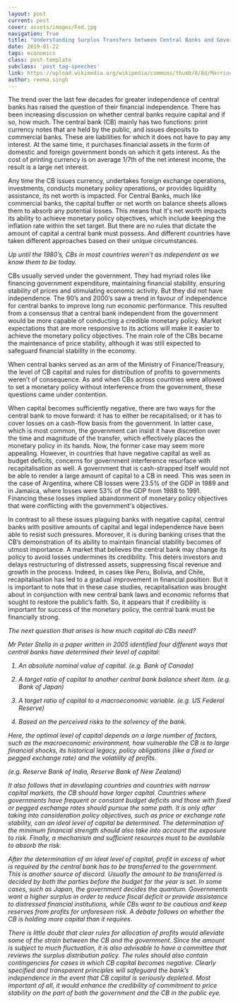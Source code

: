 ```yaml
---
layout: post
current: post
cover: assets/images/Fed.jpg
navigation: True
title: "Understanding Surplus Transfers between Central Banks and Governments"
date: 2019-01-22
tags: economics
class: post-template
subclass: 'post tag-speeches'
link: https://upload.wikimedia.org/wikipedia/commons/thumb/8/8d/Marriner_S._Eccles_Federal_Reserve_Board_Building.jpg/1280px-Marriner_S._Eccles_Federal_Reserve_Board_Building.jpg
author: reema.singh
---
```

The trend over the last few decades for greater independence of central banks has raised the question of their financial independence. There has been increasing discussion on whether central banks require capital and if so, how much. The central bank (CB) mainly has two functions: print currency notes that are held by the public, and issues deposits to commercial banks. These are liabilities for which it does not have to pay any interest. At the same time, it purchases financial assets in the form of domestic and foreign government bonds on which it gets interest. As the cost of printing currency is on average 1/7th of the net interest income, the result is a large net interest.

Any time the CB issues currency, undertakes foreign exchange operations, investments, conducts monetary policy operations, or provides liquidity assistance, its net worth is impacted. For Central Banks, much like commercial banks, the capital buffer or net worth on balance sheets allows them to absorb any potential losses. This means that it's net worth impacts its ability to achieve monetary policy objectives, which include keeping the inflation rate within the set target. But there are no rules that dictate the amount of capital a central bank must possess. And different countries have taken different approaches based on their unique circumstances.

<i> Up until the 1980’s, CBs in most countries weren’t as independent as we know them to be today. </i>

CBs usually served under the government. They had myriad roles like financing government expenditure, maintaining financial stability, ensuring stability of prices and stimulating economic activity. But they did not have independence. The 90’s and 2000’s saw a trend in favour of independence for central banks to improve long run economic performance. This resulted from a consensus that a central bank independent from the government would be more capable of conducting a credible monetary policy. Market expectations that are more responsive to its actions will make it easier to achieve the monetary policy objectives. The main role of the CBs became the maintenance of price stability, although it was still expected to safeguard financial stability in the economy.

When central banks served as an arm of the Ministry of Finance/Treasury, the level of CB capital and rules for distribution of profits to governments weren’t of consequence. As and when CBs across countries were allowed to set a monetary policy without interference from the government, these questions came under contention.

When capital becomes sufficiently negative, there are two ways for the central bank to move forward: it has to either be recapitalised; or it has to cover losses on a cash-flow basis from the government. In latter case, which is most common, the government can insist it have discretion over the time and magnitude of the transfer, which effectively places the monetary policy in its hands. Now, the former case may seem more appealing. However, in countries that have negative capital as well as budget deficits, concerns for government interference resurface with recapitalisation as well. A government that is cash-strapped itself would not be able to render a large amount of capital to a CB in need. This was seen in the case of Argentina, where CB losses were 23.5% of the GDP in 1989 and in Jamaica, where losses were 53% of the GDP from 1988 to 1991. Financing these losses implied abandonment of monetary policy objectives that were conflicting with the government's objectives.

In contrast to all these issues plaguing banks with negative capital, central banks with positive amounts of capital and legal independence have been able to resist such pressures. Moreover, it is during banking crises that the CB’s demonstration of its ability to maintain financial stability becomes of utmost importance. A market that believes the central bank may change its policy to avoid losses undermines its credibility. This deters investors and delays restructuring of distressed assets, suppressing fiscal revenue and growth in the process. Indeed, in cases like Peru, Bolivia, and Chile, recapitalisation has led to a gradual improvement in financial position. But it is important to note that in these case studies, recapitalisation was brought about in conjunction with new central bank laws and economic reforms that sought to restore the public’s faith. So, it appears that if credibility is important for success of the monetary policy, the central bank must be financially strong.

<i>The next question that arises is how much capital do CBs need?<i/>

Mr Peter Stella in a paper written in 2005 identified four different ways that central banks have determined their level of capital:

1.  An absolute nominal value of capital. (e.g. Bank of Canada)




2.  A target ratio of capital to another central bank balance sheet item. (e.g. Bank of Japan)




3.  A target ratio of capital to a macroeconomic variable. (e.g. US Federal Reserve)




4.  Based on the perceived risks to the solvency of the bank.


Here, the optimal level of capital depends on a large number of factors, such as the macroeconomic environment, how vulnerable the CB is to large financial shocks, its historical legacy, policy obligations (like a fixed or pegged exchange rate) and the volatility of profits.

(e.g. Reserve Bank of India, Reserve Bank of New Zealand)



It also follows that in developing countries and countries with narrow capital markets, the CB should have larger capital. Countries where governments have frequent or constant budget deficits and those with fixed or pegged exchange rates should pursue the same path. It is only after taking into consideration policy objectives, such as price or exchange rate stability, can an ideal level of capital be determined. The determination of the minimum financial strength should also take into account the exposure to risk. Finally, a mechanism and sufficient resources must to be available to absorb the risk.

After the determination of an ideal level of capital, profit in excess of what is required by the central bank has to be transferred to the government. This is another source of discord. Usually the amount to be transferred is decided by both the parties before the budget for the year is set. In some cases, such as Japan, the government decides the quantum. Governments want a higher surplus in order to reduce fiscal deficit or provide assistance to distressed financial institutions, while CBs want to be cautious and keep reserves from profits for unforeseen risk. A debate follows on whether the CB is holding more capital than it requires.

There is little doubt that clear rules for allocation of profits would alleviate some of the strain between the CB and the government. Since the amount is subject to much fluctuation, it is also advisable to have a committee that reviews the surplus distribution policy. The rules should also contain contingencies for cases in which CB capital becomes negative. Clearly specified and transparent principles will safeguard the bank’s independence in the event that CB capital is seriously depleted. Most important of all, it would enhance the credibility of commitment to price stability on the part of both the government and the CB in the public eye.

